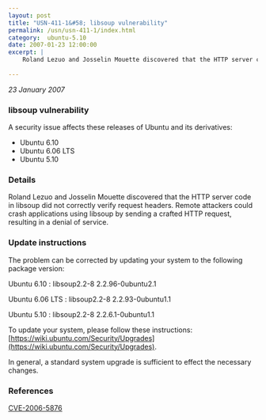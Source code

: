 ```yaml
---
layout: post
title: "USN-411-1&#58; libsoup vulnerability"
permalink: /usn/usn-411-1/index.html
category:  ubuntu-5.10
date: 2007-01-23 12:00:00
excerpt: |
    Roland Lezuo and Josselin Mouette discovered that the HTTP server code  in libsoup did not correctly verify request headers.  Remote attackers  could crash applications using libsoup by sending a crafted HTTP  request, resulting in a denial of service.
    
--- 
```

 
 

*23 January 2007*

### libsoup vulnerability

A security issue affects these releases of Ubuntu and its derivatives:

* Ubuntu 6.10
* Ubuntu 6.06 LTS
* Ubuntu 5.10

### Details

Roland Lezuo and Josselin Mouette discovered that the HTTP server code in libsoup did not correctly verify request headers. Remote attackers could crash applications using libsoup by sending a crafted HTTP request, resulting in a denial of service.

### Update instructions

The problem can be corrected by updating your system to the following package version:

Ubuntu 6.10
 : libsoup2.2-8 <span>2.2.96-0ubuntu2.1</span>

Ubuntu 6.06 LTS
 : libsoup2.2-8 <span>2.2.93-0ubuntu1.1</span>

Ubuntu 5.10
 : libsoup2.2-8 <span>2.2.6.1-0ubuntu1.1</span>

To update your system, please follow these instructions: [https://wiki.ubuntu.com/Security/Upgrades](https://wiki.ubuntu.com/Security/Upgrades).

In general, a standard system upgrade is sufficient to effect the necessary changes.

### References

 
 [CVE-2006-5876](http://people.ubuntu.com/~ubuntu-security/cve/CVE-2006-5876)
 

